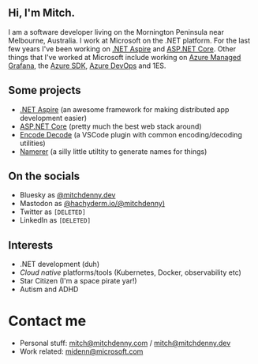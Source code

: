 ## Hi, I'm Mitch.

I am a software developer living on the Mornington Peninsula near Melbourne, Australia. I work at Microsoft on the .NET platform. For the last few years I've been working on [.NET Aspire](https://github.com/dotnet/aspire) and [ASP.NET Core](https://github.com/dotnet/aspnetcore). Other things that I've worked at Microsoft include working on [Azure Managed Grafana](https://azure.microsoft.com/en-us/products/managed-grafana), the [Azure SDK](https://github.com/Azure/azure-sdk), [Azure DevOps](https://azure.microsoft.com/en-au/products/devops) and 1ES.

## Some projects

- [.NET Aspire](https://github.com/dotnet/aspire) (an awesome framework for making distributed app development easier)
- [ASP.NET Core](https://github.com/dotnet/aspnetcore) (pretty much the best web stack around)
- [Encode Decode](https://marketplace.visualstudio.com/items?itemName=mitchdenny.ecdc) (a VSCode plugin with common encoding/decoding utilities)
- [Namerer](https://github.com/mitchdenny/namerer) (a silly little utiltity to generate names for things)

## On the socials

- Bluesky as [@mitchdenny.dev](https://bsky.app/profile/mitchdenny.dev)
- Mastodon as [@hachyderm.io/@mitchdenny)](https://hachyderm.io/@mitchdenny)
- Twitter as `[DELETED]`
- LinkedIn as `[DELETED]`

## Interests

- .NET development (duh)
- _Cloud native_ platforms/tools (Kubernetes, Docker, observability etc)
- Star Citizen (I'm a space pirate yar!)
- Autism and ADHD

# Contact me

- Personal stuff: mitch@mitchdenny.com / mitch@mitchdenny.dev
- Work related: midenn@microsoft.com
